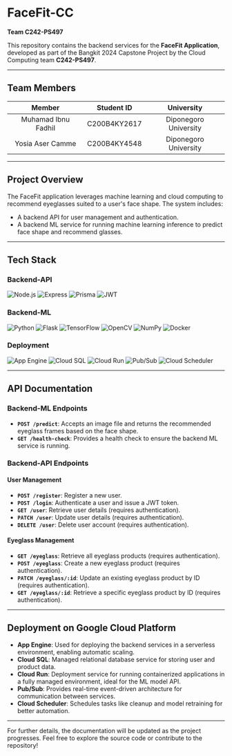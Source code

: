 # FaceFit-CC  
**Team C242-PS497**  

This repository contains the backend services for the **FaceFit Application**, developed as part of the Bangkit 2024 Capstone Project by the Cloud Computing team **C242-PS497**.

---

## **Team Members**

|       Member       |  Student ID  |      University      |
| :-----------------: | :----------: | :-------------------: |
| Muhamad Ibnu Fadhil | C200B4KY2617 | Diponegoro University |
|  Yosia Aser Camme  | C200B4KY4548 | Diponegoro University |

---

## **Project Overview**  
The FaceFit application leverages machine learning and cloud computing to recommend eyeglasses suited to a user's face shape. The system includes:  
- A backend API for user management and authentication.  
- A backend ML service for running machine learning inference to predict face shape and recommend glasses.  

---

## **Tech Stack**

### **Backend-API**  
![Node.js](https://img.shields.io/badge/Node.js-339933?style=for-the-badge&logo=node.js&logoColor=white) ![Express](https://img.shields.io/badge/Express-000000?style=for-the-badge&logo=express&logoColor=white) ![Prisma](https://img.shields.io/badge/Prisma-2D3748?style=for-the-badge&logo=prisma&logoColor=white) ![JWT](https://img.shields.io/badge/JWT-000000?style=for-the-badge&logo=javascript&logoColor=white)  

### **Backend-ML**  
![Python](https://img.shields.io/badge/Python-3776AB?style=for-the-badge&logo=python&logoColor=white) ![Flask](https://img.shields.io/badge/Flask-000000?style=for-the-badge&logo=flask&logoColor=white) ![TensorFlow](https://img.shields.io/badge/TensorFlow-FF6F00?style=for-the-badge&logo=tensorflow&logoColor=white) ![OpenCV](https://img.shields.io/badge/OpenCV-5C3B6D?style=for-the-badge&logo=opencv&logoColor=white) ![NumPy](https://img.shields.io/badge/NumPy-013243?style=for-the-badge&logo=numpy&logoColor=white) ![Docker](https://img.shields.io/badge/Docker-2496ED?style=for-the-badge&logo=docker&logoColor=white)

### **Deployment**  
![App Engine](https://img.shields.io/badge/App_Engine-4285F4?style=for-the-badge&logo=google-cloud&logoColor=white) ![Cloud SQL](https://img.shields.io/badge/Cloud_SQL-4285F4?style=for-the-badge&logo=google-cloud&logoColor=white) ![Cloud Run](https://img.shields.io/badge/Cloud_Run-4285F4?style=for-the-badge&logo=google-cloud&logoColor=white) ![Pub/Sub](https://img.shields.io/badge/Pub/Sub-4285F4?style=for-the-badge&logo=google-cloud&logoColor=white) ![Cloud Scheduler](https://img.shields.io/badge/Cloud_Scheduler-4285F4?style=for-the-badge&logo=google-cloud&logoColor=white)

---

## **API Documentation**  

### **Backend-ML Endpoints**
- **`POST /predict`**: Accepts an image file and returns the recommended eyeglass frames based on the face shape.
- **`GET /health-check`**: Provides a health check to ensure the backend ML service is running.

### **Backend-API Endpoints**
#### **User Management**
- **`POST /register`**: Register a new user.
- **`POST /login`**: Authenticate a user and issue a JWT token.  
- **`GET /user`**: Retrieve user details (requires authentication).
- **`PATCH /user`**: Update user details (requires authentication).
- **`DELETE /user`**: Delete user account (requires authentication).

#### **Eyeglass Management**
- **`GET /eyeglass`**: Retrieve all eyeglass products (requires authentication).
- **`POST /eyeglass`**: Create a new eyeglass product (requires authentication).
- **`PATCH /eyeglass/:id`**: Update an existing eyeglass product by ID (requires authentication).
- **`GET /eyeglass/:id`**: Retrieve a specific eyeglass product by ID (requires authentication).

---

## **Deployment on Google Cloud Platform**

- **App Engine**: Used for deploying the backend services in a serverless environment, enabling automatic scaling.
- **Cloud SQL**: Managed relational database service for storing user and product data.
- **Cloud Run**: Deployment service for running containerized applications in a fully managed environment, ideal for the ML model API.
- **Pub/Sub**: Provides real-time event-driven architecture for communication between services.
- **Cloud Scheduler**: Schedules tasks like cleanup and model retraining for better automation.

---

For further details, the documentation will be updated as the project progresses. Feel free to explore the source code or contribute to the repository!
